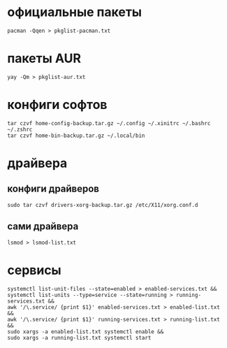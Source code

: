 # официальные пакеты

```Shell
pacman -Qqen > pkglist-pacman.txt
``````

# пакеты AUR

```Shell
yay -Qm > pkglist-aur.txt
```

# конфиги софтов

```Shell
tar czvf home-config-backup.tar.gz ~/.config ~/.xinitrc ~/.bashrc ~/.zshrc
tar czvf home-bin-backup.tar.gz ~/.local/bin
```

# драйвера
## конфиги драйверов

```Shell
sudo tar czvf drivers-xorg-backup.tar.gz /etc/X11/xorg.conf.d
```

## сами драйвера

```Shell
lsmod > lsmod-list.txt
```

# сервисы

```Shell
systemctl list-unit-files --state=enabled > enabled-services.txt &&
systemctl list-units --type=service --state=running > running-services.txt &&
awk '/\.service/ {print $1}' enabled-services.txt > enabled-list.txt &&
awk '/\.service/ {print $1}' running-services.txt > running-list.txt &&
sudo xargs -a enabled-list.txt systemctl enable &&
sudo xargs -a running-list.txt systemctl start
```
